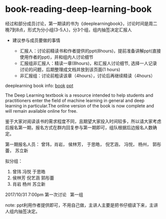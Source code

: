 # book-reading-deep-learning-book

经过和部分成员讨论，第一期读的书为《deeplearningbook》，讨论时间是周二晚7到8点，形式为分小组(3-5人)，分3个组，组内抽签决定汇报人

* 建议参与成员要做的事情

  * 汇报人：讨论前精读书和作者提供的ppt(8hours)，提前准备讲解ppt(直接使用作者的ppt)，并和组内人讨论细节
  * 汇报组非汇报人：精读一章(8hours)，和汇报人讨论细节, 选择一人记录讨论的问题，后期整理成文档并放到该页面(1 hours)
  * 非汇报组：讨论前粗读该章（4hours），讨论后再继续精读（4hours）


deeplearning book info: [book](http://www.deeplearningbook.org/) [ppt](http://www.deeplearningbook.org/lecture_slides.html)

The Deep Learning textbook is a resource intended to help students and practitioners enter the field of machine learning in
general and deep learning in particular.The online version of the book is now complete and will remain available online for free.

鉴于大家对阅读该书的需求程度不同，且期望大家投入时间较多，所以请大家考虑后报名第一期，报名方式在群内回复参与第一期即可，组队根据后边报名人数确定。


第一期报名人员： 曾玮，肖岩， 侯林芳， 于思皓， 倪艺涵， 冯悦， 杨州， 郭彤蕾， 苏立新

拟分组：
1. 曾玮 冯悦 于思皓 
2. 侯林芳 倪艺涵 郭彤蕾
3. 肖岩 杨州 苏立新

2017/10/31  7:00pm 第一次讨论   第一组


note: ppt利用作者提供即可，不用自己做，主讲人主要是把书仔细读下来，主讲人组内抽签决定。
